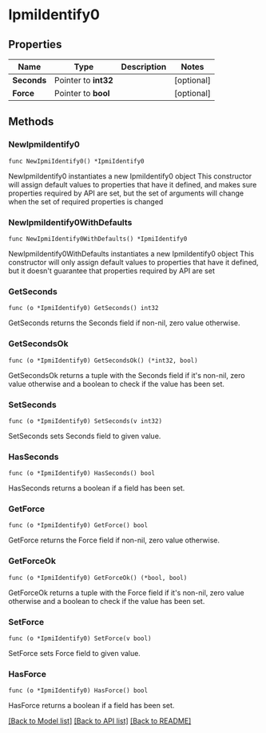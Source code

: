 # IpmiIdentify0

## Properties

Name | Type | Description | Notes
------------ | ------------- | ------------- | -------------
**Seconds** | Pointer to **int32** |  | [optional] 
**Force** | Pointer to **bool** |  | [optional] 

## Methods

### NewIpmiIdentify0

`func NewIpmiIdentify0() *IpmiIdentify0`

NewIpmiIdentify0 instantiates a new IpmiIdentify0 object
This constructor will assign default values to properties that have it defined,
and makes sure properties required by API are set, but the set of arguments
will change when the set of required properties is changed

### NewIpmiIdentify0WithDefaults

`func NewIpmiIdentify0WithDefaults() *IpmiIdentify0`

NewIpmiIdentify0WithDefaults instantiates a new IpmiIdentify0 object
This constructor will only assign default values to properties that have it defined,
but it doesn't guarantee that properties required by API are set

### GetSeconds

`func (o *IpmiIdentify0) GetSeconds() int32`

GetSeconds returns the Seconds field if non-nil, zero value otherwise.

### GetSecondsOk

`func (o *IpmiIdentify0) GetSecondsOk() (*int32, bool)`

GetSecondsOk returns a tuple with the Seconds field if it's non-nil, zero value otherwise
and a boolean to check if the value has been set.

### SetSeconds

`func (o *IpmiIdentify0) SetSeconds(v int32)`

SetSeconds sets Seconds field to given value.

### HasSeconds

`func (o *IpmiIdentify0) HasSeconds() bool`

HasSeconds returns a boolean if a field has been set.

### GetForce

`func (o *IpmiIdentify0) GetForce() bool`

GetForce returns the Force field if non-nil, zero value otherwise.

### GetForceOk

`func (o *IpmiIdentify0) GetForceOk() (*bool, bool)`

GetForceOk returns a tuple with the Force field if it's non-nil, zero value otherwise
and a boolean to check if the value has been set.

### SetForce

`func (o *IpmiIdentify0) SetForce(v bool)`

SetForce sets Force field to given value.

### HasForce

`func (o *IpmiIdentify0) HasForce() bool`

HasForce returns a boolean if a field has been set.


[[Back to Model list]](../README.md#documentation-for-models) [[Back to API list]](../README.md#documentation-for-api-endpoints) [[Back to README]](../README.md)


